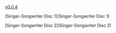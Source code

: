 
[v0.0.4](https://github.com/littleflute/m51/edit/master/Kris%20Kristofferson/readme.md)

[Singer-Songwriter Disc 1](Singer-Songwriter Disc 1)

[Singer-Songwriter Disc 2](Singer-Songwriter Disc 2)

